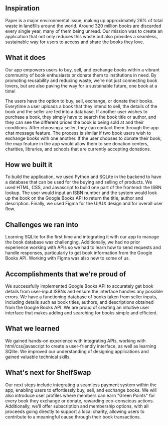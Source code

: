 ## Inspiration
Paper is a major environmental issue, making up approximately 26% of total waste in landfills around the world. Around 320 million books are discarded every single year, many of them being unread. Our mission was to create an application that not only reduces this waste but also provides a seamless, sustainable way for users to access and share the books they love.

## What it does
Our app empowers users to buy, sell, and exchange books within a vibrant community of book enthusiasts or donate them to institutions in need. By promoting reusability and reducing waste, we’re not just connecting book lovers, but are also paving the way for a sustainable future, one book at a time!

The users have the option to buy, sell, exchange, or donate their books. Everytime a user uploads a book that they intend to sell, the details of the book and the seller are fed into a database. If another user wishes to purchase a book, they simply have to search the book title or author, and they can see the different prices the book is being sold at and their conditions. After choosing a seller, they can contact them through the app chat message feature. The process is similar if two book users wish to exchange books with one another. If the user chooses to donate their book, the map feature in the app would allow them to see donation centers, charities, libraries, and schools that are currently accepting donations.

## How we built it
To build the application, we used Python and SQLite in the backend to have a database that can be used for the buying and selling of products. We used HTML, CSS, and Javascript to build one part of the frontend: the ISBN lookup. The user would input an ISBN number and the system would look up the book on the Google Books API to return the title, author and description. Finally, we used Figma for the UI/UX design and for overall user flow.

## Challenges we ran into
Learning SQLite for the first time and integrating it with our app to manage the book database was challenging. Additionally, we had no prior experience working with APIs so we had to learn how to send requests and handle responses, particularly to get book information from the Google Books API. Working with Figma was also new to some of us.

## Accomplishments that we're proud of
We successfully implemented Google Books API to accurately get book details from user-input ISBNs and ensure the interface handles any possible errors. We have a functioning database of books taken from seller inputs, including details such as book titles, authors, and descriptions obtained from the Google Books API. We are proud of creating an intuitive user interface that makes adding and searching for books simple and efficient.

## What we learned
We gained hands-on experience with integrating APIs, working with html/css/javascript to create a user-friendly interface, as well as learning SQlite. We improved our understanding of designing applications and gained valuable technical skills.

## What's next for ShelfSwap
Our next steps include integrating a seamless payment system within the app, enabling users to effortlessly buy, sell, and exchange books. We will also introduce user profiles where members can earn "Green Points" for every book they exchange or donate, rewarding eco-conscious actions. Additionally, we’ll offer subscription and membership options, with all proceeds going directly to support a local charity, allowing users to contribute to a meaningful cause through their book transactions.
